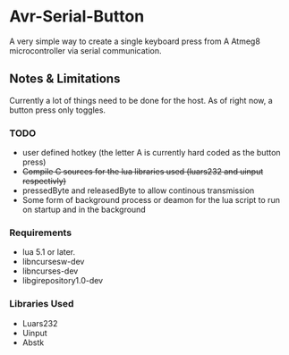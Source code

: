 # Avr-Serial-Button
A very simple way to create a single keyboard press from A Atmeg8 microcontroller via serial communication. 


## Notes &  Limitations 
	
Currently a lot of things need to be done for the host. As of right now, a button press only toggles. 




### TODO

- user defined hotkey (the letter A is currently hard coded as the button press)
- ~~Compile C sources for the lua libraries used (luars232 and uinput respectivly)~~
- pressedByte and releasedByte to allow continous transmission 
- Some form of background process or deamon for the lua script to run on startup and in the background

### Requirements

- lua 5.1 or later. 
- libncursesw-dev
- libncurses-dev
- libgirepository1.0-dev

### Libraries Used

- Luars232
- Uinput
- Abstk
